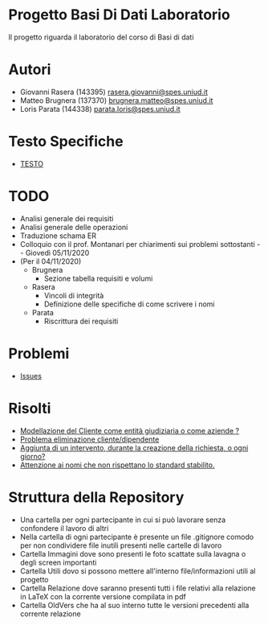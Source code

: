 # Progetto Basi Di Dati Laboratorio
Il progetto riguarda il laboratorio del corso di Basi di dati

# Autori
- Giovanni Rasera (143395) rasera.giovanni@spes.uniud.it
- Matteo Brugnera (137370) brugnera.matteo@spes.uniud.it
- Loris Parata (144338) parata.loris@spes.uniud.it

# Testo Specifiche
- [TESTO](https://github.com/GiovanniRaseraF/ProgettoBasiDiDatiLaboratorio/blob/main/Consegna.pdf)

# TODO
- Analisi generale dei requisiti
- Analisi generale delle operazioni
- Traduzione schama ER
- Colloquio con il prof. Montanari per chiarimenti sui problemi sottostanti	-- Giovedì 05/11/2020
- (Per il 04/11/2020)
	- Brugnera
		- Sezione tabella requisiti e volumi
	- Rasera
		- Vincoli di integrità
		- Definizione delle specifiche di come scrivere i nomi 
	- Parata
		- Riscrittura dei requisiti

# Problemi
- [Issues](https://github.com/GiovanniRaseraF/ProgettoBasiDiDatiLaboratorio/issues)

# Risolti
- [Modellazione del Cliente come entità giudiziaria o come aziende ?](https://github.com/GiovanniRaseraF/ProgettoBasiDiDatiLaboratorio/issues/6)
- [Problema eliminazione cliente/dipendente](https://github.com/GiovanniRaseraF/ProgettoBasiDiDatiLaboratorio/issues/1)
- [Aggiunta di un intervento, durante la creazione della richiesta, o ogni giorno?](https://github.com/GiovanniRaseraF/ProgettoBasiDiDatiLaboratorio/issues/4)
- [Attenzione ai nomi che non rispettano lo standard stabilito.](https://github.com/GiovanniRaseraF/ProgettoBasiDiDatiLaboratorio/issues/7)

# Struttura della Repository
- Una cartella per ogni partecipante in cui si può lavorare senza confondere il lavoro di altri
- Nella cartella di ogni partecipante è presente un file .gitignore comodo per non condividere file inutili presenti nelle cartelle di lavoro 
- Cartella Immagini dove sono presenti le foto scattate sulla lavagna o degli screen importanti
- Cartella Utili dovo si possono mettere all'interno file/informazioni utili al progetto
- Cartella Relazione dove saranno presenti tutti i file relativi alla relazione in LaTeX con la corrente versione compilata in pdf
- Cartella OldVers che ha al suo interno tutte le versioni precedenti alla corrente relazione 

